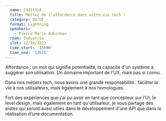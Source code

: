 ```yaml
---
  name: 23d1t3s4
  title: Mettez de l'affordance dans votre vie tech !
  category: UX/UI
  format: Lightning
  speakers: 
    - Pierre-Marie Aubineau
  room: Industrie
  slot: 12/10/2023
  time_start: '13h00'
  time_end: '13h15'
---
```

Affordance : un mot qui signifie potentialité, la capacité d'un système à suggérer son utilisation. Un domaine important de l'UX, mais pas si connu.

Dans nos métiers tech, nous avons une grande responsabilité : faciliter la vie à nos utilisateurs, mais également à nos homologues.

Fort des expériences que j'ai pu avoir en tant que concepteur sur l'UI, le level design, mais également en tant qu'utilisateur, je vous partage des pistes qui seront aussi utiles dans le développement d'une API que dans la réalisation d'une documentation.
